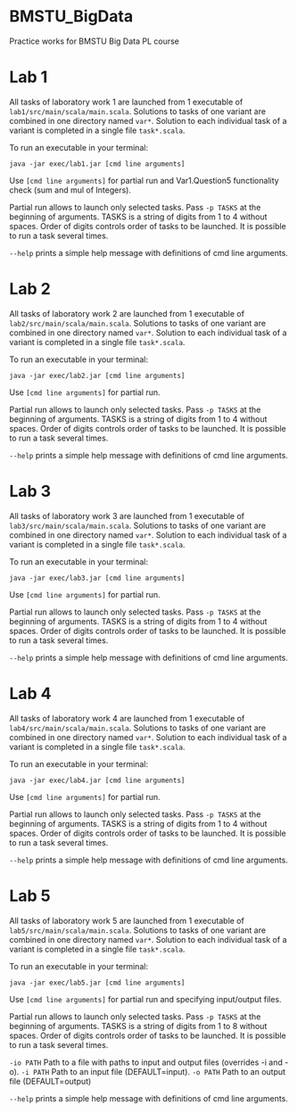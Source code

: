 # BMSTU_BigData
Practice works for BMSTU Big Data PL course

# Lab 1

All tasks of laboratory work 1 are launched from 1 executable of `lab1/src/main/scala/main.scala`.
Solutions to tasks of one variant are combined in one directory named `var*`.
Solution to each individual task of a variant is completed in a single file `task*.scala`.

To run an executable in your terminal:
```Shell
java -jar exec/lab1.jar [cmd line arguments]
```

Use `[cmd line arguments]` for partial run and Var1.Question5 functionality check (sum and mul of Integers). 

Partial run allows to launch only selected tasks. Pass `-p TASKS` at the beginning of arguments. 
TASKS is a string of digits from 1 to 4 without spaces. Order of digits controls order of tasks to be launched. It is possible to run a task several times.
 
`--help` prints a simple help message with definitions of cmd line arguments. 

# Lab 2

All tasks of laboratory work 2 are launched from 1 executable of `lab2/src/main/scala/main.scala`.
Solutions to tasks of one variant are combined in one directory named `var*`.
Solution to each individual task of a variant is completed in a single file `task*.scala`.

To run an executable in your terminal:
```Shell
java -jar exec/lab2.jar [cmd line arguments]
```

Use `[cmd line arguments]` for partial run. 

Partial run allows to launch only selected tasks. Pass `-p TASKS` at the beginning of arguments. 
TASKS is a string of digits from 1 to 4 without spaces. Order of digits controls order of tasks to be launched. It is possible to run a task several times.
 
`--help` prints a simple help message with definitions of cmd line arguments. 

# Lab 3

All tasks of laboratory work 3 are launched from 1 executable of `lab3/src/main/scala/main.scala`.
Solutions to tasks of one variant are combined in one directory named `var*`.
Solution to each individual task of a variant is completed in a single file `task*.scala`.

To run an executable in your terminal:
```Shell
java -jar exec/lab3.jar [cmd line arguments]
```

Use `[cmd line arguments]` for partial run. 

Partial run allows to launch only selected tasks. Pass `-p TASKS` at the beginning of arguments. 
TASKS is a string of digits from 1 to 4 without spaces. Order of digits controls order of tasks to be launched. It is possible to run a task several times.
 
`--help` prints a simple help message with definitions of cmd line arguments. 

# Lab 4

All tasks of laboratory work 4 are launched from 1 executable of `lab4/src/main/scala/main.scala`.
Solutions to tasks of one variant are combined in one directory named `var*`.
Solution to each individual task of a variant is completed in a single file `task*.scala`.

To run an executable in your terminal:
```Shell
java -jar exec/lab4.jar [cmd line arguments]
```

Use `[cmd line arguments]` for partial run. 

Partial run allows to launch only selected tasks. Pass `-p TASKS` at the beginning of arguments. 
TASKS is a string of digits from 1 to 4 without spaces. Order of digits controls order of tasks to be launched. It is possible to run a task several times.
 
`--help` prints a simple help message with definitions of cmd line arguments. 

# Lab 5

All tasks of laboratory work 5 are launched from 1 executable of `lab5/src/main/scala/main.scala`.
Solutions to tasks of one variant are combined in one directory named `var*`.
Solution to each individual task of a variant is completed in a single file `task*.scala`.

To run an executable in your terminal:
```Shell
java -jar exec/lab5.jar [cmd line arguments]
```

Use `[cmd line arguments]` for partial run and specifying input/output files. 

Partial run allows to launch only selected tasks. Pass `-p TASKS` at the beginning of arguments. 
TASKS is a string of digits from 1 to 8 without spaces. Order of digits controls order of tasks to be launched. It is possible to run a task several times.

`-io PATH` Path to a file with paths to input and output files (overrides -i and -o).
`-i PATH` Path to an input file (DEFAULT=input). 
`-o PATH` Path to an output file (DEFAULT=output)
 
`--help` prints a simple help message with definitions of cmd line arguments. 
